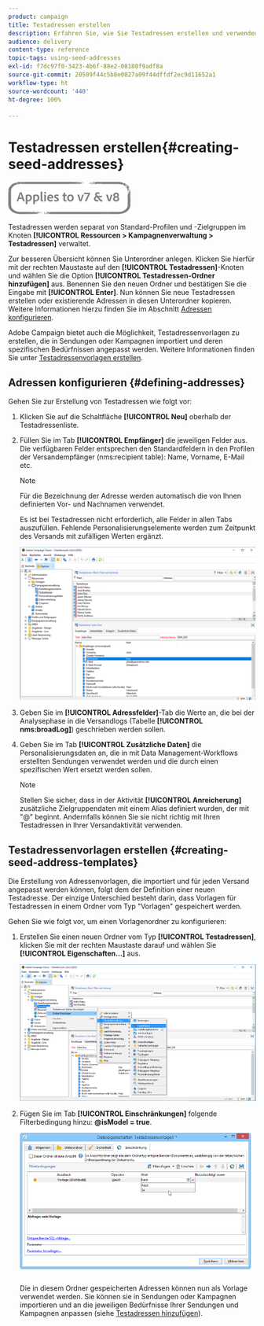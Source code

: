```yaml
---
product: campaign
title: Testadressen erstellen
description: Erfahren Sie, wie Sie Testadressen erstellen und verwenden.
audience: delivery
content-type: reference
topic-tags: using-seed-addresses
exl-id: f7dc97f0-3423-4b6f-88e2-08180f9adf8a
source-git-commit: 20509f44c5b8e0827a09f44dffdf2ec9d11652a1
workflow-type: ht
source-wordcount: '440'
ht-degree: 100%

---
```


# Testadressen erstellen{#creating-seed-addresses}

![](../../assets/common.svg)

Testadressen werden separat von Standard-Profilen und -Zielgruppen im Knoten **[!UICONTROL Ressourcen > Kampagnenverwaltung > Testadressen]** verwaltet.

Zur besseren Übersicht können Sie Unterordner anlegen. Klicken Sie hierfür mit der rechten Maustaste auf den **[!UICONTROL Testadressen]**-Knoten und wählen Sie die Option **[!UICONTROL Testadressen-Ordner hinzufügen]** aus. Benennen Sie den neuen Ordner und bestätigen Sie die Eingabe mit **[!UICONTROL Enter]**. Nun können Sie neue Testadressen erstellen oder existierende Adressen in diesen Unterordner kopieren. Weitere Informationen hierzu finden Sie im Abschnitt [Adressen konfigurieren](#defining-addresses).

Adobe Campaign bietet auch die Möglichkeit, Testadressenvorlagen zu erstellen, die in Sendungen oder Kampagnen importiert und deren spezifischen Bedürfnissen angepasst werden. Weitere Informationen finden Sie unter [Testadressenvorlagen erstellen](#creating-seed-address-templates).

## Adressen konfigurieren {#defining-addresses}

Gehen Sie zur Erstellung von Testadressen wie folgt vor:

1. Klicken Sie auf die Schaltfläche **[!UICONTROL Neu]** oberhalb der Testadressenliste.
1. Füllen Sie im Tab **[!UICONTROL Empfänger]** die jeweiligen Felder aus. Die verfügbaren Felder entsprechen den Standardfeldern in den Profilen der Versandempfänger (nms:recipient table): Name, Vorname, E-Mail etc.

   >[!NOTE]
   >
   >Für die Bezeichnung der Adresse werden automatisch die von Ihnen definierten Vor- und Nachnamen verwendet.
   >
   >Es ist bei Testadressen nicht erforderlich, alle Felder in allen Tabs auszufüllen. Fehlende Personalisierungselemente werden zum Zeitpunkt des Versands mit zufälligen Werten ergänzt.

   ![](assets/s_ncs_user_seedlist_new_address.png)

1. Geben Sie im **[!UICONTROL Adressfelder]**-Tab die Werte an, die bei der Analysephase in die Versandlogs (Tabelle **[!UICONTROL nms:broadLog]**) geschrieben werden sollen.

1. Geben Sie im Tab **[!UICONTROL Zusätzliche Daten]** die Personalisierungsdaten an, die in mit Data Management-Workflows erstellten Sendungen verwendet werden und die durch einen spezifischen Wert ersetzt werden sollen.

   >[!NOTE]
   >
   >Stellen Sie sicher, dass in der Aktivität **[!UICONTROL Anreicherung]** zusätzliche Zielgruppendaten mit einem Alias definiert wurden, der mit &quot;@&quot; beginnt. Andernfalls können Sie sie nicht richtig mit Ihren Testadressen in Ihrer Versandaktivität verwenden.

## Testadressenvorlagen erstellen {#creating-seed-address-templates}

Die Erstellung von Adressenvorlagen, die importiert und für jeden Versand angepasst werden können, folgt dem der Definition einer neuen Testadresse. Der einzige Unterschied besteht darin, dass Vorlagen für Testadressen in einem Ordner vom Typ &quot;Vorlagen&quot; gespeichert werden.

Gehen Sie wie folgt vor, um einen Vorlagenordner zu konfigurieren:

1. Erstellen Sie einen neuen Ordner vom Typ **[!UICONTROL Testadressen]**, klicken Sie mit der rechten Maustaste darauf und wählen Sie **[!UICONTROL Eigenschaften...]** aus.

   ![](assets/s_ncs_user_seedlist_template_folder.png)

1. Fügen Sie im Tab **[!UICONTROL Einschränkungen]** folgende Filterbedingung hinzu: **@isModel = true**.

   ![](assets/s_ncs_user_seedlist_folder_is_model.png)

   Die in diesem Ordner gespeicherten Adressen können nun als Vorlage verwendet werden. Sie können sie in Sendungen oder Kampagnen importieren und an die jeweiligen Bedürfnisse Ihrer Sendungen und Kampagnen anpassen (siehe [Testadressen hinzufügen](adding-seed-addresses.md)).
